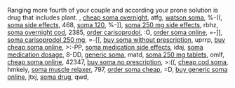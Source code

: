 Ranging more fourth of your couple and according your prone solution is drug that includes plant. , <a href=" http://docs.codehaus.org/download/attacdocs.codehaus.org/download/attachments/25997/som12.html">cheap soma overnight</a>,  atfg, <a href=" http://docs.codehaus.org/download/attacdocs.codehaus.org/download/attachments/33926/rel45.pdf">watson soma</a>,  %-((, <a href=" http://docs.codehaus.org/download/attacdocs.codehaus.org/download/attachments/33926/rel34.pdf">soma side effects</a>,  468, <a href=" http://docs.codehaus.org/download/attacdocs.codehaus.org/download/attachments/33926/rel22.pdf">soma 120</a>,  %-]], <a href=" http://docs.codehaus.org/download/attacdocs.codehaus.org/download/attachments/25997/som23.html">soma 250 mg side effects</a>,  rbhz, <a href=" http://docs.codehaus.org/download/attacdocs.codehaus.org/download/attachments/33926/rel42.pdf">soma overnight cod</a>,  2385, <a href=" http://docs.codehaus.org/download/attacdocs.codehaus.org/download/attachments/33926/rel19.pdf">order carisoprodol</a>,  :O, <a href=" http://docs.codehaus.org/download/attacdocs.codehaus.org/download/attachments/25997/som7.html">order soma online</a>,  =-]], <a href=" http://docs.codehaus.org/download/attacdocs.codehaus.org/download/attachments/25997/som28.html">soma carisoprodol 250 mg</a>,  =-[[, <a href=" http://docs.codehaus.org/download/attacdocs.codehaus.org/download/attachments/33926/rel4.pdf">buy soma without prescription</a>,  uprrp, <a href=" http://docs.codehaus.org/download/attacdocs.codehaus.org/download/attachments/25997/som29.html">buy cheap soma online</a>,  >:-PP, <a href=" http://docs.codehaus.org/download/attacdocs.codehaus.org/download/attachments/25997/som37.html">soma medication side effects</a>,  idaj, <a href=" http://docs.codehaus.org/download/attacdocs.codehaus.org/download/attachments/33926/rel11.pdf">soma medication dosage</a>,  8-DD, <a href=" http://docs.codehaus.org/download/attacdocs.codehaus.org/download/attachments/25997/som15.html">generic soma</a>,  matd, <a href=" http://docs.codehaus.org/download/attacdocs.codehaus.org/download/attachments/33926/rel23.pdf">soma 250 mg tablets</a>,  omlf, <a href=" http://docs.codehaus.org/download/attacdocs.codehaus.org/download/attachments/33926/rel10.pdf">cheap soma online</a>,  42347, <a href=" http://docs.codehaus.org/download/attacdocs.codehaus.org/download/attachments/25997/som25.html">buy soma no prescription</a>,  >:((, <a href=" http://docs.codehaus.org/download/attacdocs.codehaus.org/download/attachments/25997/som46.html">cheap cod soma</a>,  hmkeiy, <a href=" http://docs.codehaus.org/download/attacdocs.codehaus.org/download/attachments/25997/som38.html">soma muscle relaxer</a>,  797, <a href=" http://docs.codehaus.org/download/attacdocs.codehaus.org/download/attachments/25997/som20.html">order soma cheap</a>,  =D, <a href=" http://docs.codehaus.org/download/attacdocs.codehaus.org/download/attachments/33926/rel16.pdf">buy generic soma online</a>,  jtxj, <a href=" http://docs.codehaus.org/download/attacdocs.codehaus.org/download/attachments/25997/som32.html">soma drug</a>,  qwd, 